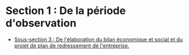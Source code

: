 # Section 1 : De la période d'observation

- [Sous-section 3 : De l'élaboration du bilan économique et social et du projet de plan de redressement de l'entreprise.](sous-section-3)
